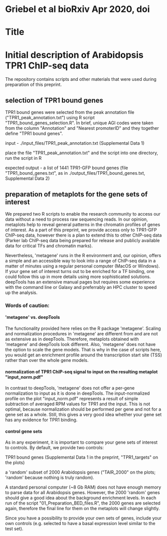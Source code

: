 # Griebel et al bioRxiv Apr 2020, doi
# Title
# Initial description of Arabidopsis TPR1 ChIP-seq data

The repository contains scripts and other materials that were used during preparation of this preprint.

## selection of TPR1 bound genes

TPR1 bound genes were selected from the peak annotation file ("TPR1_peak_annotation.txt") using R script "TPR1_bound_genes_selection.R". In brief, unique AGI codes were taken from the column "Annotation" and "Nearest promoterID" and they together define "TPR1 bound genes".

input - ./input_files/TPR1_peak_annotation.txt (Supplemental Data 1)

place the file "TPR1_peak_annotation.txt" and the script into one directory, run the script in R

expected output - a list of 1441 TPR1-GFP bound genes (file "TPR1_bound_genes.txt", as in ./output_files/TPR1_bound_genes.txt, Supplemental Data 2)


## preparation of metaplots for the gene sets of interest

We prepared two R scripts to enable the research community to access our data without a need to process raw sequencing reads. In our opinion, metaplots help to reveal general patterns in the chromatin profiles of genes of interest. As a part of this preprint, we provide access only to TPR1-GFP ChIP-seq data, however there is a plan to extend this to other ChIP-seq data (Parker lab ChIP-seq data being prepared for release and publicly available data for critical TFs and chromatin marks).

Nevertheless, 'metagene' runs in the R environment and, our opinion, offers a simple and an accessible way to look into a range of ChIP-seq data in a matter of minutes using a regular personal computer (MacOS or Windows). If your gene set of interest turns out to be enriched for a TF binding, one could follow this up in more details using more sophisticated solutions. deepTools has an extensive manual pages but requires some experience with the command line or Galaxy and preferrably an HPC cluster to speed up the analysis.

### Words of caution:
#### 'metagene' vs. deepTools

The functionality provided here relies on the R package 'metagene'. Scaling and normalization procedures in 'metagene' are different from and are not as extensive as in deepTools. Therefore, metaplots obtained with 'metagene' and deepTools look different. Also, 'metagene' does not have the option to scale the gene models. That is why in the case of scripts here, you would get an enrichment profile around the transcription start site (TSS) rather than over the whole gene models.

#### normalization of TPR1 ChIP-seq signal to input on the resulting metaplot "input_norm.pdf"

In contrast to deepTools, 'metagene' does not offer a per-gene normalization to input as it is done in deepTools. The input-normalized profile on the plot "input_norm.pdf" represents a result of simple subtraction of averaged RPM values for TPR1 and the input. This is not optimal, because normalization should be performed per gene and not for a gene set as a whole. Still, this gives a very good idea whether your gene set has any evidence for TPR1 binding.

#### control gene sets

As in any experiment, it is important to compare your gene sets of interest to controls. By default, we provide two controls:

TPR1 bound genes (Supplemental Data 1 in the preprint, "TPR1_targets" on the plots)

a 'random' subset of 2000 Arabidopsis genes ("TAIR_2000" on the plots; 'random' because nothing is truly random).

A standard personal computer (~8 Gb RAM) does not have enough memory to parse data for all Arabidopsis genes. However, the 2000 'random' genes should give a good idea about the background enrichment levels. In each run of the script "01_Preparation_BED_files.R", the 2000 genes are selected again, therefore the final line for them on the metaplots will change slightly.

Since you have a possibility to provide your own sets of genes, include your own controls (e.g. selected to have a basal expression level similar to the test set).
